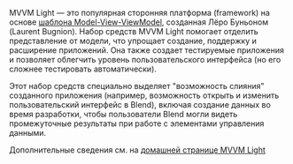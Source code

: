 ﻿MVVM Light — это популярная сторонняя платформа (framework) на основе [шаблона Model-View-ViewModel](https://ru.wikipedia.org/wiki/Model-View-ViewModel), созданная Лёро Буньоном (Laurent Bugnion). Набор средств MVVM Light помогает отделить представление от модели, что упрощает создание, поддержку и расширение приложений. Она также создает тестируемые приложения и позволяет облегчить уровень пользовательского интерфейса (но его сложнее тестировать автоматически).

Этот набор средств специально выделяет "возможность слияния" созданного приложения (например, возможность открыть и изменить пользовательский интерфейс в Blend), включая создание данных во время разработки, чтобы пользователи Blend могли видеть промежуточные результаты при работе с элементами управления данными.

Дополнительные сведения см. на [домашней странице MVVM Light](http://www.mvvmlight.net/)

